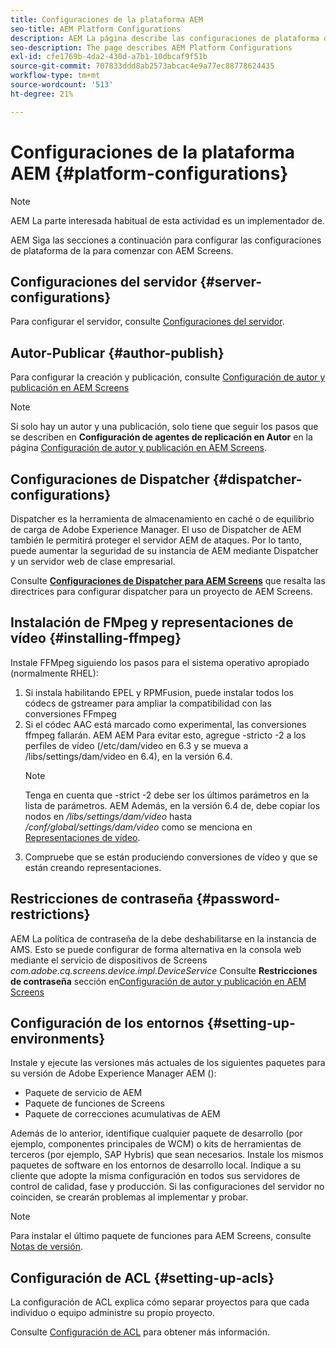 ```yaml
---
title: Configuraciones de la plataforma AEM
seo-title: AEM Platform Configurations
description: AEM La página describe las configuraciones de plataforma de la
seo-description: The page describes AEM Platform Configurations
exl-id: cfe1769b-4da2-430d-a7b1-10dbcaf9f51b
source-git-commit: 707833ddd8ab2573abcac4e9a77ec88778624435
workflow-type: tm+mt
source-wordcount: '513'
ht-degree: 21%

---
```


# Configuraciones de la plataforma AEM  {#platform-configurations}

>[!NOTE]
>
>AEM La parte interesada habitual de esta actividad es un implementador de.

AEM Siga las secciones a continuación para configurar las configuraciones de plataforma de la para comenzar con AEM Screens.

## Configuraciones del servidor {#server-configurations}

Para configurar el servidor, consulte [Configuraciones del servidor](https://helpx.adobe.com/experience-manager/6-5/screens/using/configuring-screens-introduction.html#ServerConfiguration).

## Autor-Publicar {#author-publish}

Para configurar la creación y publicación, consulte [Configuración de autor y publicación en AEM Screens](https://helpx.adobe.com/es/experience-manager/6-5/screens/using/author-and-publish.html)

>[!NOTE]
>
>Si solo hay un autor y una publicación, solo tiene que seguir los pasos que se describen en **Configuración de agentes de replicación en Autor** en la página [Configuración de autor y publicación en AEM Screens](https://helpx.adobe.com/es/experience-manager/6-5/screens/using/author-and-publish.html).

## Configuraciones de Dispatcher {#dispatcher-configurations}

Dispatcher es la herramienta de almacenamiento en caché o de equilibrio de carga de Adobe Experience Manager. El uso de Dispatcher de AEM también le permitirá proteger el servidor AEM de ataques. Por lo tanto, puede aumentar la seguridad de su instancia de AEM mediante Dispatcher y un servidor web de clase empresarial.

Consulte **[Configuraciones de Dispatcher para AEM Screens](https://helpx.adobe.com/experience-manager/6-5/screens/using/dispatcher-configurations-aem-screens.html)** que resalta las directrices para configurar dispatcher para un proyecto de AEM Screens.

## Instalación de FMpeg y representaciones de vídeo {#installing-ffmpeg}

Instale FFMpeg siguiendo los pasos para el sistema operativo apropiado (normalmente RHEL):

1. Si instala habilitando EPEL y RPMFusion, puede instalar todos los códecs de gstreamer para ampliar la compatibilidad con las conversiones FFmpeg
1. Si el códec AAC está marcado como experimental, las conversiones ffmpeg fallarán. AEM AEM Para evitar esto, agregue -stricto -2 a los perfiles de vídeo (/etc/dam/video en 6.3 y se mueva a /libs/settings/dam/video en 6.4), en la versión 6.4.
   >[!NOTE]
   >
   > Tenga en cuenta que -strict -2 debe ser los últimos parámetros en la lista de parámetros. AEM Además, en la versión 6.4 de, debe copiar los nodos en */libs/settings/dam/video* hasta */conf/global/settings/dam/video* como se menciona en [Representaciones de vídeo](https://helpx.adobe.com/experience-manager/6-5/screens/using/generating-renditions.html).
1. Compruebe que se están produciendo conversiones de vídeo y que se están creando representaciones.

## Restricciones de contraseña {#password-restrictions}

AEM La política de contraseña de la debe deshabilitarse en la instancia de AMS. Esto se puede configurar de forma alternativa en la consola web mediante el servicio de dispositivos de Screens *com.adobe.cq.screens.device.impl.DeviceService*
Consulte **Restricciones de contraseña** sección en[Configuración de autor y publicación en AEM Screens](https://helpx.adobe.com/es/experience-manager/6-5/screens/using/author-and-publish.html)

## Configuración de los entornos {#setting-up-environments}

Instale y ejecute las versiones más actuales de los siguientes paquetes para su versión de Adobe Experience Manager AEM ():

* Paquete de servicio de AEM
* Paquete de funciones de Screens
* Paquete de correcciones acumulativas de AEM 

Además de lo anterior, identifique cualquier paquete de desarrollo (por ejemplo, componentes principales de WCM) o kits de herramientas de terceros (por ejemplo, SAP Hybris) que sean necesarios.
Instale los mismos paquetes de software en los entornos de desarrollo local. Indique a su cliente que adopte la misma configuración en todos sus servidores de control de calidad, fase y producción. Si las configuraciones del servidor no coinciden, se crearán problemas al implementar y probar.

>[!NOTE]
>
>Para instalar el último paquete de funciones para AEM Screens, consulte [Notas de versión](https://helpx.adobe.com/experience-manager/6-5/screens/user-guide.html?topic=/experience-manager/6-5/screens/morehelp/release-notes.ug.js).

## Configuración de ACL {#setting-up-acls}

La configuración de ACL explica cómo separar proyectos para que cada individuo o equipo administre su propio proyecto.

Consulte [Configuración de ACL](https://helpx.adobe.com/experience-manager/6-5/screens/using/setting-up-acls.html) para obtener más información.
